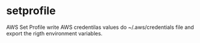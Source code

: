 # setprofile

AWS Set Profile write AWS credentilas values do ~/.aws/credentials file and export the rigth environment variables.